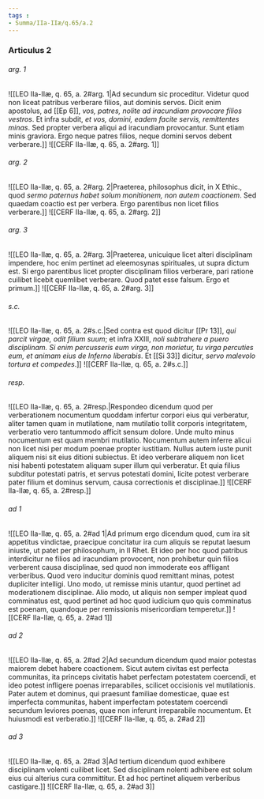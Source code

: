 ```yaml
---
tags : 
- Summa/IIa-IIæ/q.65/a.2
---
```


### Articulus 2

###### arg. 1
![[LEO IIa-IIæ, q. 65, a. 2#arg. 1|Ad secundum sic proceditur. Videtur quod non liceat patribus verberare filios, aut dominis servos. Dicit enim apostolus, ad [[Ep 6]], *vos, patres, nolite ad iracundiam provocare filios vestros*. Et infra subdit, *et vos, domini, eadem facite servis, remittentes minas*. Sed propter verbera aliqui ad iracundiam provocantur. Sunt etiam minis graviora. Ergo neque patres filios, neque domini servos debent verberare.]]
![[CERF IIa-IIæ, q. 65, a. 2#arg. 1]]

###### arg. 2
![[LEO IIa-IIæ, q. 65, a. 2#arg. 2|Praeterea, philosophus dicit, in X Ethic., quod *sermo paternus habet solum monitionem, non autem coactionem*. Sed quaedam coactio est per verbera. Ergo parentibus non licet filios verberare.]]
![[CERF IIa-IIæ, q. 65, a. 2#arg. 2]]

###### arg. 3
![[LEO IIa-IIæ, q. 65, a. 2#arg. 3|Praeterea, unicuique licet alteri disciplinam impendere, hoc enim pertinet ad eleemosynas spirituales, ut supra dictum est. Si ergo parentibus licet propter disciplinam filios verberare, pari ratione cuilibet licebit quemlibet verberare. Quod patet esse falsum. Ergo et primum.]]
![[CERF IIa-IIæ, q. 65, a. 2#arg. 3]]

###### s.c.
![[LEO IIa-IIæ, q. 65, a. 2#s.c.|Sed contra est quod dicitur [[Pr 13]], *qui parcit virgae, odit filium suum*; et infra XXIII, *noli subtrahere a puero disciplinam. Si enim percusseris eum virga, non morietur, tu virga percuties eum, et animam eius de Inferno liberabis*. Et [[Si 33]] dicitur, *servo malevolo tortura et compedes*.]]
![[CERF IIa-IIæ, q. 65, a. 2#s.c.]]

###### resp.
![[LEO IIa-IIæ, q. 65, a. 2#resp.|Respondeo dicendum quod per verberationem nocumentum quoddam infertur corpori eius qui verberatur, aliter tamen quam in mutilatione, nam mutilatio tollit corporis integritatem, verberatio vero tantummodo afficit sensum dolore. Unde multo minus nocumentum est quam membri mutilatio. Nocumentum autem inferre alicui non licet nisi per modum poenae propter iustitiam. Nullus autem iuste punit aliquem nisi sit eius ditioni subiectus. Et ideo verberare aliquem non licet nisi habenti potestatem aliquam super illum qui verberatur. Et quia filius subditur potestati patris, et servus potestati domini, licite potest verberare pater filium et dominus servum, causa correctionis et disciplinae.]]
![[CERF IIa-IIæ, q. 65, a. 2#resp.]]

###### ad 1
![[LEO IIa-IIæ, q. 65, a. 2#ad 1|Ad primum ergo dicendum quod, cum ira sit appetitus vindictae, praecipue concitatur ira cum aliquis se reputat laesum iniuste, ut patet per philosophum, in II Rhet. Et ideo per hoc quod patribus interdicitur ne filios ad iracundiam provocent, non prohibetur quin filios verberent causa disciplinae, sed quod non immoderate eos affligant verberibus. Quod vero inducitur dominis quod remittant minas, potest dupliciter intelligi. Uno modo, ut remisse minis utantur, quod pertinet ad moderationem disciplinae. Alio modo, ut aliquis non semper impleat quod comminatus est, quod pertinet ad hoc quod iudicium quo quis comminatus est poenam, quandoque per remissionis misericordiam temperetur.]]
![[CERF IIa-IIæ, q. 65, a. 2#ad 1]]

###### ad 2
![[LEO IIa-IIæ, q. 65, a. 2#ad 2|Ad secundum dicendum quod maior potestas maiorem debet habere coactionem. Sicut autem civitas est perfecta communitas, ita princeps civitatis habet perfectam potestatem coercendi, et ideo potest infligere poenas irreparabiles, scilicet occisionis vel mutilationis. Pater autem et dominus, qui praesunt familiae domesticae, quae est imperfecta communitas, habent imperfectam potestatem coercendi secundum leviores poenas, quae non inferunt irreparabile nocumentum. Et huiusmodi est verberatio.]]
![[CERF IIa-IIæ, q. 65, a. 2#ad 2]]

###### ad 3
![[LEO IIa-IIæ, q. 65, a. 2#ad 3|Ad tertium dicendum quod exhibere disciplinam volenti cuilibet licet. Sed disciplinam nolenti adhibere est solum eius cui alterius cura committitur. Et ad hoc pertinet aliquem verberibus castigare.]]
![[CERF IIa-IIæ, q. 65, a. 2#ad 3]]

